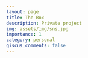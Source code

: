 ```yaml
---
layout: page
title: The Box
description: Private project
img: assets/img/sns.jpg
importance: 1
category: personal
giscus_comments: false
---
```


